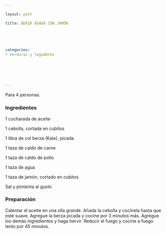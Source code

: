 ```yaml
---

layout: post

title: BERZA ASADA CON JAMÓN





categories:
- Verduras y legumbres






---
```


Para 4 personas.

<h3>Ingredientes</h3>

1 cucharada de aceite

1 cebolla, cortada en cubitos

1 libra de col berza (Kale), picada

1 taza de caldo de carne

1 taza de caldo de pollo

1 taza de agua

1 taza de jamón, cortado en cubitos

Sal y pimienta al gusto

<h3>Preparación</h3>

Calentar el aceite en una olla grande. Añada la cebolla y cocínela hasta que esté suave. Agregue la berza picada y cocine por 3 minutos más. Agregue los demás ingredientes y haga hervir. Reducir el fuego y cocine a fuego lento por 45 minutos.
